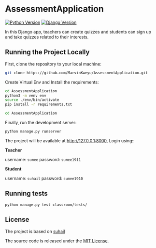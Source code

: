 # AssessmentApplication

[![Python Version](https://img.shields.io/badge/python-3.7-brightgreen.svg)](https://python.org)
[![Django Version](https://img.shields.io/badge/django-2.2-brightgreen.svg)](https://djangoproject.com)

 In this Django app, teachers can create quizzes and students can sign up and take quizzes related to their interests.

## Running the Project Locally

First, clone the repository to your local machine:

```bash
git clone https://github.com/MarvinKweyu/AssessmentApplication.git
```

Create Virtual Env and Install the requirements:

```bash
cd AssessmentApplication
python3 -m venv env
source ./env/bin/activate
pip install -r requirements.txt
```

```bash
cd AssessmentApplication
```
Finally, run the development server:

```bash
python manage.py runserver
```

The project will be available at http://127.0.0.1:8000, Login using::

**Teacher**

username: `sumee`
password: `sumee1911`

**Student**

username: `suhail`
password: `sumee1910`

## Running tests

```
python manage.py test classroom/tests/
```

## License
The project is based on [suhail](https://github.com/suhailvs/django-schools)

The source code is released under the [MIT License](https://github.com/MarvinKweyu/AssessmentApplication/blob/master/LICENSE).
